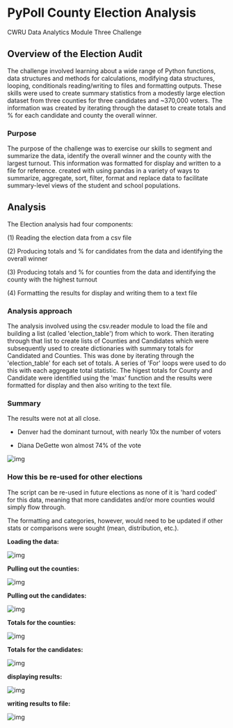 # PyPoll County Election Analysis

CWRU Data Analytics Module Three Challenge


## Overview of the Election Audit

The challenge involved learning about a wide range of Python functions, data structures and methods for calculations, modifying data structures, looping, conditionals reading/writing to files and formatting outputs.   These skills were used to create summary statistics from a modestly large election dataset from three counties for three candidates and ~370,000 voters. The information was created by iterating through the dataset to create totals and % for each candidate and county the overall winner.   


### Purpose

The purpose of the challenge was to exercise our skills to segment and summarize the data, identify the overall winner and the county with the largest turnout.  This information was formatted for display and written to a file for reference. created with using pandas in a variety of ways to summarize, aggregate, sort, filter, format and replace data to facilitate summary-level views of the student and school populations.  

## Analysis 

The Election analysis had four components:

(1) Reading the election data from a csv file 

(2) Producing totals and % for candidates from the data and identifying the overall winner

(3) Producing totals and % for counties from the data and identifying the county with the highest turnout

(4) Formatting the results for display and writing them to a text file 

### Analysis approach 

The analysis involved using the csv.reader module to load the file and building a list (called 'election_table') from which to work.  Then iterating through that list to create lists of Counties and Candidates which were subsequently used to create dictionaries with summary totals for Candidated and Counties.  This was done by iterating through the 'election_table' for each set of totals.   A series of 'For' loops were used to do this with each aggregate total statistic.   The higest totals for County and Candidate were identified using the 'max' function and the results were formatted for display and then also writing to the text file.     


### Summary

The results were not at all close.   

- Denver had the dominant turnout, with nearly 10x the number of voters 

- Diana DeGette won almost 74% of the vote 

![img](https://github.com/fhsal/PyPoll/blob/main/display_summary.png)

### How this be re-used for other elections

The script can be re-used in future elections as none of it is 'hard coded' for this data, meaning that more candidates and/or more counties would simply flow through. 

The formatting and categories, however, would need to be updated if other stats or comparisons were sought (mean, distribution, etc.).   

**Loading the data:**

![img](https://github.com/fhsal/PyPoll/blob/main/loading.png)

**Pulling out the counties:**  

![img](https://github.com/fhsal/PyPoll/blob/main/pull_counties.png)

**Pulling out the candidates:**  

![img](https://github.com/fhsal/PyPoll/blob/main/pull_candidates.png)

**Totals for the counties:**

![img](https://github.com/fhsal/PyPoll/blob/main/county_counts.png)

**Totals for the candidates:**

![img](https://github.com/fhsal/PyPoll/blob/main/count_candidates.png)



**displaying results:**

![img](https://github.com/fhsal/PyPoll/blob/main/display_summary.png)

**writing results to file:**

![img](https://github.com/fhsal/PyPoll/blob/main/write_file_election_results.png)

